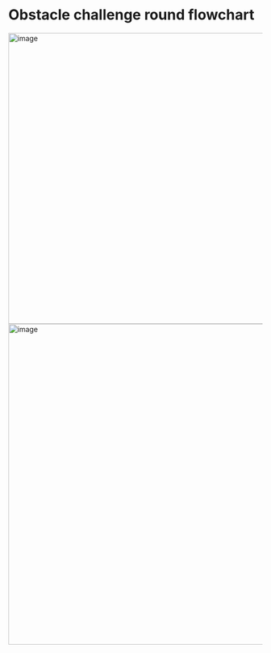 Obstacle challenge round flowchart
====

<img width="1236" height="576" alt="image" src="https://github.com/user-attachments/assets/daafa347-3995-4fe0-b1da-bf73b2955278" />
<img width="1125" height="635" alt="image" src="https://github.com/user-attachments/assets/a47c275f-7e55-43d9-884c-061fb9ae6e0b" />
